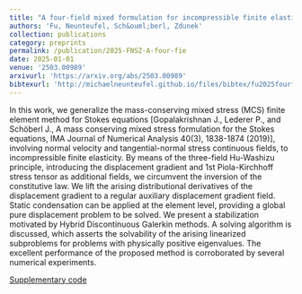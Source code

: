 ```yaml
---
title: "A four-field mixed formulation for incompressible finite elasticity"
authors: 'Fu, Neunteufel, Sch&ouml;berl, Zdunek'
collection: publications
category: preprints
permalink: /publication/2025-FNSZ-A-four-fie
date: 2025-01-01
venue: '2503.00989'
arxivurl: 'https://arxiv.org/abs/2503.00989'
bibtexurl: 'http://michaelneunteufel.github.io/files/bibtex/fu2025fourfieldmixedformulationincompressible.bib'
---
```

In this work, we generalize the mass-conserving mixed stress (MCS) finite element method for Stokes equations [Gopalakrishnan J., Lederer P., and Sch&ouml;berl J., A mass conserving mixed stress formulation for the Stokes equations, IMA Journal of Numerical Analysis 40(3), 1838-1874 (2019)], involving normal velocity and tangential-normal stress continuous fields, to incompressible finite elasticity. By means of the three-field Hu-Washizu principle, introducing the displacement gradient and 1st Piola-Kirchhoff stress tensor as additional fields, we circumvent the inversion of the constitutive law. We lift the arising distributional derivatives of the displacement gradient to a regular auxiliary displacement gradient field. Static condensation can be applied at the element level, providing a global pure displacement problem to be solved. We present a stabilization motivated by Hybrid Discontinuous Galerkin methods. A solving algorithm is discussed, which asserts the solvability of the arising linearized subproblems for problems with physically positive eigenvalues. The excellent performance of the proposed method is corroborated by several numerical experiments.

[Supplementary code](https://doi.org/10.5281/zenodo.14927329)